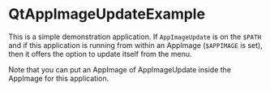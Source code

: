 # QtAppImageUpdateExample

This is a simple demonstration application. If `AppImageUpdate` is on the `$PATH` and if this application is running from within an AppImage (`$APPIMAGE` is set), then it offers the option to update itself from the menu.

Note that you can put an AppImage of AppImageUpdate inside the AppImage for this application.
